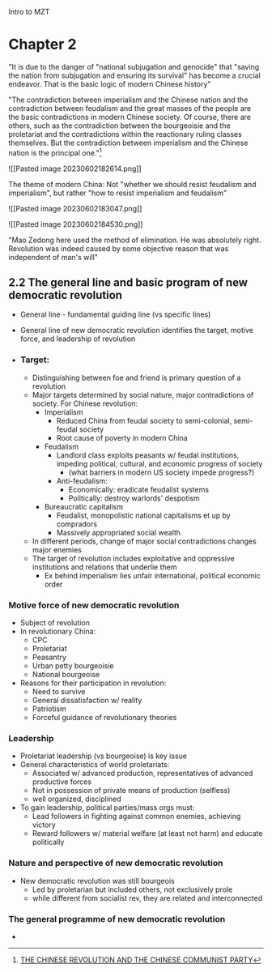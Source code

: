 
Intro to MZT 
# Chapter 2

"It is due to the danger of "national subjugation and genocide" that "saving the nation from subjugation and ensuring its survival" has become a crucial endeavor. That is the basic logic of modern Chinese history"

"The contradiction between imperialism and the Chinese nation and the contradiction between feudalism and the great masses of the people are the basic contradictions in modern Chinese society. Of course, there are others, such as the contradiction between the bourgeoisie and the proletariat and the contradictions within the reactionary ruling classes themselves. But the contradiction between imperialism and the Chinese nation is the principal one."[^1]

![[Pasted image 20230602182614.png]]

The theme of modern China:
	Not "whether we should resist feudalism and imperialism", but rather "how to resist imperialism and feudalism"

![[Pasted image 20230602183047.png]]

![[Pasted image 20230602184530.png]]

"Mao Zedong here used the method of elimination. He was absolutely right. Revolution was indeed caused by some objective reason that was independent of man's will"

[^1]: [THE CHINESE REVOLUTION AND THE CHINESE COMMUNIST PARTY](https://www.marxists.org/reference/archive/mao/selected-works/volume-2/mswv2_23.htm)

## 2.2 The general line and basic program of new democratic revolution

- General line - fundamental guiding line (vs specific lines)
- General line of new democratic revolution identifies the target, motive force, and leadership of revolution

- ### Target:
	- Distinguishing between foe and friend is primary question of a revolution
	- Major targets determined by social nature, major contradictions of society. For Chinese revolution:
		- Imperialism
			- Reduced China from feudal society to semi-colonial, semi-feudal society
			- Root cause of poverty in modern China
		- Feudalism
			- Landlord class exploits peasants w/ feudal institutions, impeding political, cultural, and economic progress of society
				- (what barriers in modern US society impede progress?)
			- Anti-feudalism:
				- Economically: eradicate feudalist systems
				- Politically: destroy warlords' despotism
		- Bureaucratic capitalism
			- Feudalist, monopolistic national capitalisms et up by compradors
			- Massively appropriated social wealth
	- In different periods, change of major social contradictions changes major enemies
	- The target of revolution includes exploitative and oppressive institutions and relations that underlie them
		- Ex behind imperialism lies unfair international, political economic order


### Motive force of new democratic revolution

- Subject of revolution
- In revolutionary China:
	- CPC
	- Proletariat 
	- Peasantry
	- Urban petty bourgeoisie 
	- National bourgeoise 
- Reasons for their participation in revolution:
	- Need to survive
	- General dissatisfaction w/ reality
	- Patriotism
	- Forceful guidance of revolutionary theories

### Leadership

- Proletariat leadership (vs bourgeoise) is key issue
- General characteristics of world proletariats:
	- Associated w/ advanced production, representatives of advanced productive forces
	- Not in possession of private means of production (selfless)
	- well organized, disciplined
- To gain leadership, political parties/mass orgs must:
	- Lead followers in fighting against common enemies, achieving victory
	- Reward followers w/ material welfare (at least not harm) and educate politically

### Nature and perspective of new democratic revolution

- New democratic revolution was still bourgeois
	- Led by proletarian but included others, not exclusively prole
	- while different from socialist rev, they are related and interconnected

### The general programme of new democratic revolution

- 